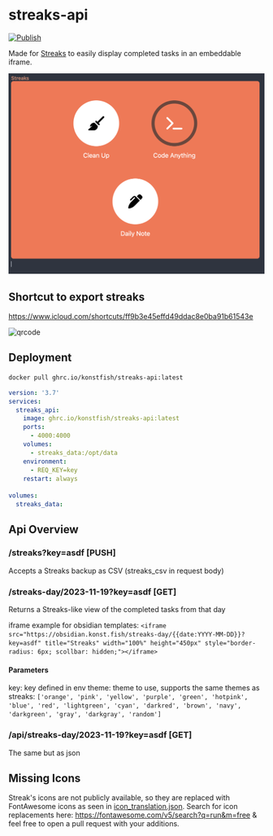 # streaks-api
[![Publish](https://github.com/konstfish/streaks-api/actions/workflows/publish.yml/badge.svg)](https://github.com/konstfish/streaks-api/actions/workflows/publish.yml)

Made for [Streaks](https://streaks.app/) to easily display completed tasks in an embeddable iframe.

![demo](.github/images/demo.png)

## Shortcut to export streaks
https://www.icloud.com/shortcuts/ff9b3e45effd49ddac8e0ba91b61543e

![qrcode](https://api.qrserver.com/v1/create-qr-code/?size=150x150&data=%22https://www.icloud.com/shortcuts/ff9b3e45effd49ddac8e0ba91b61543e%22)

## Deployment
```
docker pull ghrc.io/konstfish/streaks-api:latest
```

```yaml
version: '3.7'
services:
  streaks_api:
    image: ghrc.io/konstfish/streaks-api:latest
    ports:
      - 4000:4000
    volumes:
      - streaks_data:/opt/data
    environment:
      - REQ_KEY=key
    restart: always

volumes:
  streaks_data:
```

## Api Overview
### /streaks?key=asdf [PUSH]
Accepts a Streaks backup as CSV (streaks_csv in request body)

### /streaks-day/2023-11-19?key=asdf [GET]
Returns a Streaks-like view of the completed tasks from that day

iframe example for obsidian templates: 
`<iframe src="https://obsidian.konst.fish/streaks-day/{{date:YYYY-MM-DD}}?key=asdf" title="Streaks" width="100%" height="450px" style="border-radius: 6px; scollbar: hidden;"></iframe>`

#### Parameters
key: key defined in env
theme: theme to use, supports the same themes as streaks: `['orange', 'pink', 'yellow', 'purple', 'green', 'hotpink', 'blue', 'red', 'lightgreen', 'cyan', 'darkred', 'brown', 'navy', 'darkgreen', 'gray', 'darkgray', 'random']`

### /api/streaks-day/2023-11-19?key=asdf [GET]
The same but as json

## Missing Icons
Streak's icons are not publicly available, so they are replaced with FontAwesome icons as seen in [icon_translation.json](./icon_translation.json). Search for icon replacements here: https://fontawesome.com/v5/search?q=run&m=free & feel free to open a pull request with your additions.